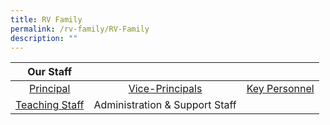 ```yaml
---
title: RV Family
permalink: /rv-family/RV-Family
description: ""
---
```

| Our Staff 	|  	|  	|
|:---:	|:---:	|:---:	|
| [Principal](/rv-family/Principal) 	| [Vice-Principals](/rv-family/Vice-Principals) 	| [Key Personnel](/rv-family/Key-Personnel)	|
| [Teaching Staff](/rv-family/Teaching-Staff)| Administration & Support Staff 	|  	|